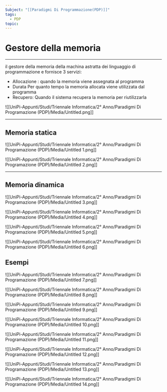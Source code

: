 ```yaml
---
Subject: "[[Paradigmi Di Programmazione(PDP)]]"
tags:
  - PDP
topic:
---
```

# Gestore della memoria
---

il gestore della memoria della machina astratta dei linguaggio di programmazione e fornisce 3 servizi:

- Allocazione : quando la memoria viene assegnata al programma
- Durata Per quanto tempo la memoria allocata viene utilizzata dal programma
- Recupero: Quando il sistema recupera la
memoria per riutilizzarla

![[UniPi-Appunti/Studi/Triennale Informatica/2° Anno/Paradigmi Di Programazione (PDP)/Media/Untitled.png]]

---

## Memoria statica

![[UniPi-Appunti/Studi/Triennale Informatica/2° Anno/Paradigmi Di Programazione (PDP)/Media/Untitled 1.png]]

![[UniPi-Appunti/Studi/Triennale Informatica/2° Anno/Paradigmi Di Programazione (PDP)/Media/Untitled 2.png]]

---

## Memoria dinamica

![[UniPi-Appunti/Studi/Triennale Informatica/2° Anno/Paradigmi Di Programazione (PDP)/Media/Untitled 3.png]]

![[UniPi-Appunti/Studi/Triennale Informatica/2° Anno/Paradigmi Di Programazione (PDP)/Media/Untitled 4.png]]

![[UniPi-Appunti/Studi/Triennale Informatica/2° Anno/Paradigmi Di Programazione (PDP)/Media/Untitled 5.png]]

![[UniPi-Appunti/Studi/Triennale Informatica/2° Anno/Paradigmi Di Programazione (PDP)/Media/Untitled 6.png]]

## Esempi

![[UniPi-Appunti/Studi/Triennale Informatica/2° Anno/Paradigmi Di Programazione (PDP)/Media/Untitled 7.png]]

![[UniPi-Appunti/Studi/Triennale Informatica/2° Anno/Paradigmi Di Programazione (PDP)/Media/Untitled 8.png]]

![[UniPi-Appunti/Studi/Triennale Informatica/2° Anno/Paradigmi Di Programazione (PDP)/Media/Untitled 9.png]]

![[UniPi-Appunti/Studi/Triennale Informatica/2° Anno/Paradigmi Di Programazione (PDP)/Media/Untitled 10.png]]

![[UniPi-Appunti/Studi/Triennale Informatica/2° Anno/Paradigmi Di Programazione (PDP)/Media/Untitled 11.png]]

![[UniPi-Appunti/Studi/Triennale Informatica/2° Anno/Paradigmi Di Programazione (PDP)/Media/Untitled 12.png]]

![[UniPi-Appunti/Studi/Triennale Informatica/2° Anno/Paradigmi Di Programazione (PDP)/Media/Untitled 13.png]]

![[UniPi-Appunti/Studi/Triennale Informatica/2° Anno/Paradigmi Di Programazione (PDP)/Media/Untitled 14.png]]